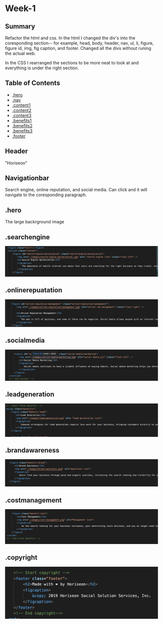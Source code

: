 # Week-1

## Summary
Refactor the html and css. In the html I changed the div's into the coresponding section-- for example, head, body, header, nav, ul, li, figure, figure id, img, fig caption, and footer. Changed all the divs without runing the actual web. 

In the CSS I rearranged the sections to be more neat to look at and everything is under the right section. 

## Table of Contents
* [.hero](#header)
* [.nav](#navigationbar)
* [.content1](#searchengine)
* [.content2](#onlinerepuatation)
* [.content3](#socialmedia)
* [.benefits1](#leadgeneration)
* [.benefits2](#brandawareness)
* [.benefits3](#costmanagement)
* [.footer](#copyright)

## Header
"Horiseon" 

## Navigationbar
Search engine, online reputation, and social media. Can click and it will navigate to the coresponding paragraph. 

## .hero
The large backrground image


## .searchengine
![search engine](./images/searchengine.png)

## .onlinerepuatation
![online reputation](./images/onlinerep.png)

## .socialmedia
![social media](./images/social.png)

## .leadgeneration
![lead generation](./images/lead.png)

## .brandawareness
![brand awareness](./images/brand.png)

## .costmanagement
![cost management](./images/cost.png)

## .copyright
![footer](./images/footer.png)